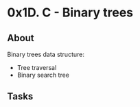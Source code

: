 # 0x1D. C - Binary trees

## About

Binary trees data structure:

- Tree traversal
- Binary search tree

## Tasks
